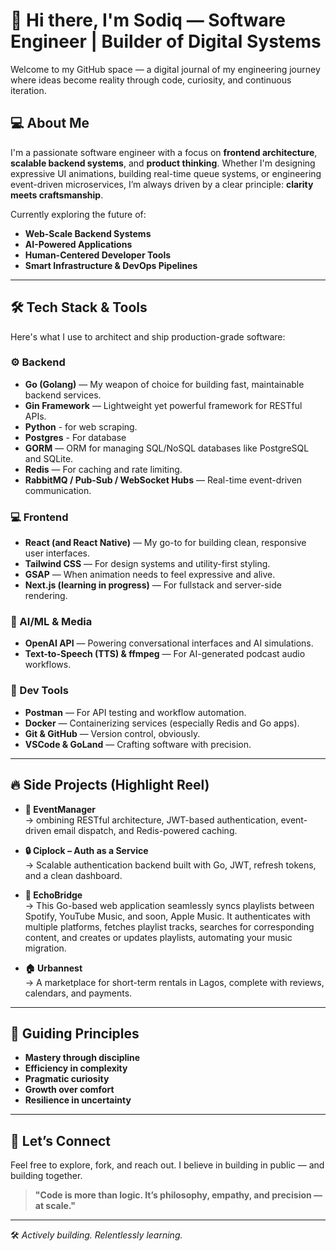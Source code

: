 # 👋 Hi there, I'm Sodiq — Software Engineer | Builder of Digital Systems

Welcome to my GitHub space — a digital journal of my engineering journey where ideas become reality through code, curiosity, and continuous iteration.

## 💻 About Me

I'm a passionate software engineer with a focus on **frontend architecture**, **scalable backend systems**, and **product thinking**. Whether I'm designing expressive UI animations, building real-time queue systems, or engineering event-driven microservices, I’m always driven by a clear principle: **clarity meets craftsmanship**.

Currently exploring the future of:

- **Web-Scale Backend Systems**  
- **AI-Powered Applications**  
- **Human-Centered Developer Tools**  
- **Smart Infrastructure & DevOps Pipelines**  

---

## 🛠️ Tech Stack & Tools

Here's what I use to architect and ship production-grade software:

### ⚙️ Backend

- **Go (Golang)** — My weapon of choice for building fast, maintainable backend services.
- **Gin Framework** — Lightweight yet powerful framework for RESTful APIs.
- **Python** - for web scraping.
- **Postgres** - For database
- **GORM** — ORM for managing SQL/NoSQL databases like PostgreSQL and SQLite.
- **Redis** — For caching and rate limiting.
- **RabbitMQ / Pub-Sub / WebSocket Hubs** — Real-time event-driven communication.

### 💻 Frontend

- **React (and React Native)** — My go-to for building clean, responsive user interfaces.
- **Tailwind CSS** — For design systems and utility-first styling.
- **GSAP** — When animation needs to feel expressive and alive.
- **Next.js (learning in progress)** — For fullstack and server-side rendering.

### 🧠 AI/ML & Media

- **OpenAI API** — Powering conversational interfaces and AI simulations.
- **Text-to-Speech (TTS) & ffmpeg** — For AI-generated podcast audio workflows.

### 🧰 Dev Tools

- **Postman** — For API testing and workflow automation.
- **Docker** — Containerizing services (especially Redis and Go apps).
- **Git & GitHub** — Version control, obviously.
- **VSCode & GoLand** — Crafting software with precision.

---

## 🔥 Side Projects (Highlight Reel)


- **🏥 EventManager**  
  → ombining RESTful architecture, JWT-based authentication, event-driven email dispatch, and Redis-powered caching.

- **🔒 Ciplock – Auth as a Service**  
  → Scalable authentication backend built with Go, JWT, refresh tokens, and a clean dashboard.

- **🌾 EchoBridge**  
  → This Go-based web application seamlessly syncs playlists between Spotify, YouTube Music, and soon, Apple Music. It authenticates with multiple platforms, fetches playlist tracks, searches for corresponding content, and creates or updates playlists, automating your music migration.

- **🏠 Urbannest**  
  → A marketplace for short-term rentals in Lagos, complete with reviews, calendars, and payments.

---

## 🎯 Guiding Principles

- **Mastery through discipline**
- **Efficiency in complexity**
- **Pragmatic curiosity**
- **Growth over comfort**
- **Resilience in uncertainty**

---

## 🤝 Let’s Connect

Feel free to explore, fork, and reach out. I believe in building in public — and building together.

> **"Code is more than logic. It’s philosophy, empathy, and precision — at scale."**

---

🛠️ *Actively building. Relentlessly learning.*

